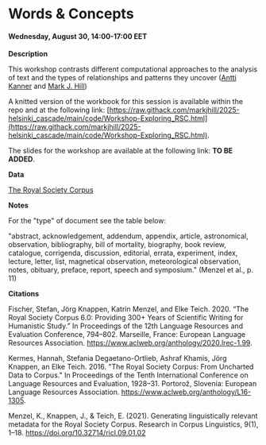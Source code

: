 # Words & Concepts 
#### Wednesday, August 30, 14:00-17:00 EET

**Description**

This workshop contrasts different computational approaches to the analysis of text and the types of relationships and patterns they uncover ([Antti Kanner](https://www.utu.fi/en/people/antti-kanner) and [Mark J. Hill](https://markjhill.github.io/))

A knitted version of the workbook for this session is available within the repo and at the following link: [https://raw.githack.com/markjhill/2025-helsinki_cascade/main/code/Workshop-Exploring_RSC.html](https://raw.githack.com/markjhill/2025-helsinki_cascade/main/code/Workshop-Exploring_RSC.html).

The slides for the workshop are available at the following link: **TO BE ADDED**.

**Data**

[The Royal Society Corpus](https://fedora.clarin-d.uni-saarland.de/rsc_v6/)

**Notes**

For the "type" of document see the table below:

"abstract, acknowledgement, addendum, appendix, article, astronomical, observation, bibliography, bill of mortality, biography, book review, catalogue, corrigenda, discussion, editorial, errata, experiment, index, lecture, letter, list, magnetical observation, meteorological observation, notes, obituary, preface, report, speech and symposium." (Menzel et al., p. 11)

**Citations**

Fischer, Stefan, Jörg Knappen, Katrin Menzel, and Elke Teich. 2020. “The Royal Society Corpus 6.0: Providing 300+ Years of Scientific Writing for Humanistic Study.” In Proceedings of the 12th Language Resources and Evaluation Conference, 794–802. Marseille, France: European Language Resources Association. https://www.aclweb.org/anthology/2020.lrec-1.99.

Kermes, Hannah, Stefania Degaetano-Ortlieb, Ashraf Khamis, Jörg Knappen, an Elke Teich. 2016. "The Royal Society Corpus: From Uncharted Data to Corpus." In Proceedings of the Tenth International Conference on Language Resources and Evaluation, 1928–31. Portorož, Slovenia: European Language Resources Association. https://www.aclweb.org/anthology/L16-1305.

Menzel, K., Knappen, J., & Teich, E. (2021). Generating linguistically relevant metadata for the Royal Society Corpus. Research in Corpus Linguistics, 9(1), 1–18. https://doi.org/10.32714/ricl.09.01.02
